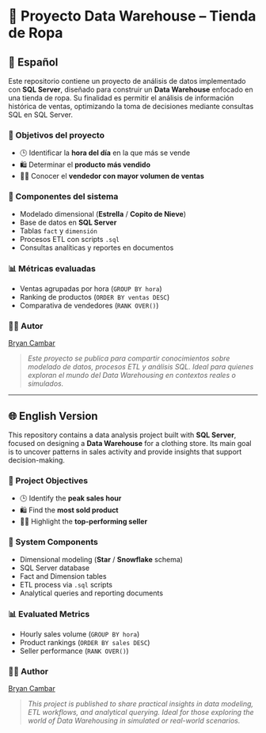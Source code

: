 # 🏬 Proyecto Data Warehouse – Tienda de Ropa

## 📌 Español

Este repositorio contiene un proyecto de análisis de datos implementado con **SQL Server**, diseñado para construir un **Data Warehouse** enfocado en una tienda de ropa. Su finalidad es permitir el análisis de información histórica de ventas, optimizando la toma de decisiones mediante consultas SQL en SQL Server.

### 🎯 Objetivos del proyecto

- 🕒 Identificar la **hora del día** en la que más se vende
- 🛍️ Determinar el **producto más vendido**
- 🧑‍💼 Conocer el **vendedor con mayor volumen de ventas**

### 🧠 Componentes del sistema

- Modelado dimensional (**Estrella** / **Copito de Nieve**)
- Base de datos en **SQL Server**
- Tablas `fact` y `dimensión`
- Procesos ETL con scripts `.sql`
- Consultas analíticas y reportes en documentos


### 📊 Métricas evaluadas

- Ventas agrupadas por hora (`GROUP BY hora`)
- Ranking de productos (`ORDER BY ventas DESC`)
- Comparativa de vendedores (`RANK OVER()`)

### 👨‍💻 Autor

[Bryan Cambar](https://github.com/BryanCambar30)

> *Este proyecto se publica para compartir conocimientos sobre modelado de datos, procesos ETL y análisis SQL. Ideal para quienes exploran el mundo del Data Warehousing en contextos reales o simulados.*

---

## 🌐 English Version

This repository contains a data analysis project built with **SQL Server**, focused on designing a **Data Warehouse** for a clothing store. Its main goal is to uncover patterns in sales activity and provide insights that support decision-making.

### 🎯 Project Objectives

- 🕒 Identify the **peak sales hour**
- 🛍️ Find the **most sold product**
- 🧑‍💼 Highlight the **top-performing seller**

### 🧠 System Components

- Dimensional modeling (**Star** / **Snowflake** schema)
- SQL Server database
- Fact and Dimension tables
- ETL process via `.sql` scripts
- Analytical queries and reporting documents


### 📊 Evaluated Metrics

- Hourly sales volume (`GROUP BY hora`)
- Product rankings (`ORDER BY sales DESC`)
- Seller performance (`RANK OVER()`)

### 👨‍💻 Author

[Bryan Cambar](https://github.com/BryanCambar30)

> *This project is published to share practical insights in data modeling, ETL workflows, and analytical querying. Ideal for those exploring the world of Data Warehousing in simulated or real-world scenarios.*


